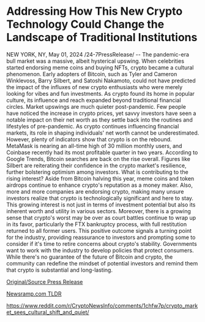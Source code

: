 # Addressing How This New Crypto Technology Could Change the Landscape of Traditional Institutions

NEW YORK, NY, May 01, 2024 /24-7PressRelease/ -- The pandemic-era bull market was a massive, albeit hysterical upswing. When celebrities started endorsing meme coins and buying NFTs, crypto became a cultural phenomenon. Early adopters of Bitcoin, such as Tyler and Cameron Winklevoss, Barry Silbert, and Satoshi Nakamoto, could not have predicted the impact of the influxes of new crypto enthusiasts who were merely looking for vibes and fun investments. As crypto found its home in popular culture, its influence and reach expanded beyond traditional financial circles.  Market upswings are much quieter post-pandemic. Few people have noticed the increase in crypto prices, yet savvy investors have seen a notable impact on their net worth as they settle back into the routines and lifestyles of pre-pandemic. As crypto continues influencing financial markets, its role in shaping individuals' net worth cannot be underestimated.  However, plenty of indicators show that crypto is on the rebound. MetaMask is nearing an all-time high of 30 million monthly users, and Coinbase recently had its most profitable quarter in two years. According to Google Trends, Bitcoin searches are back on the rise overall. Figures like Silbert are reiterating their confidence in the crypto market's resilience, further bolstering optimism among investors.  What is contributing to the rising interest? Aside from Bitcoin halving this year, meme coins and token airdrops continue to enhance crypto's reputation as a money maker. Also, more and more companies are endorsing crypto, making many unsure investors realize that crypto is technologically significant and here to stay. This growing interest is not just in terms of investment potential but also its inherent worth and utility in various sectors.  Moreover, there is a growing sense that crypto's worst may be over as court battles continue to wrap up in its favor, particularly the FTX bankruptcy process, with full restitution returned to all former users. This positive outcome signals a turning point for the industry, providing reassurance to investors and prompting some to consider if it's time to retire concerns about crypto's stability.  Governments want to work with the industry to develop policies that protect consumers. While there's no guarantee of the future of Bitcoin and crypto, the community can redefine the mindset of potential investors and remind them that crypto is substantial and long-lasting. 

[Original/Source Press Release](https://www.24-7pressrelease.com/press-release/510534/addressing-how-this-new-crypto-technology-could-change-the-landscape-of-traditional-institutions)
                    

[Newsramp.com TLDR](None) 

https://www.reddit.com/r/CryptoNewsInfo/comments/1chfw7p/crypto_market_sees_cultural_shift_and_quiet/